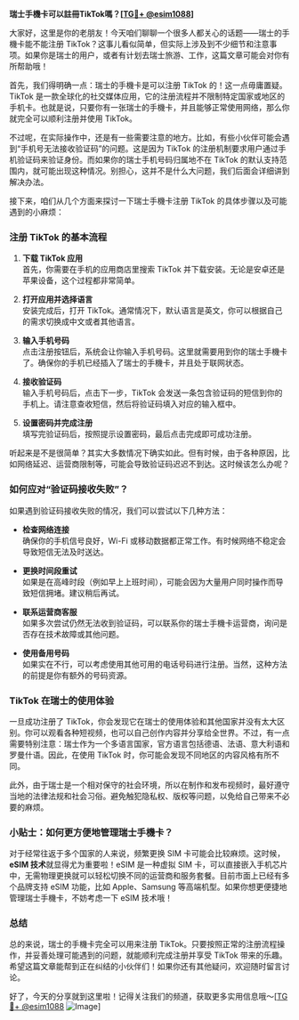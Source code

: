**瑞士手機卡可以註冊TikTok嗎？[[TG💪+ @esim1088](https://t.me/s/esim1088)]**

大家好，这里是你的老朋友！今天咱们聊聊一个很多人都关心的话题——瑞士的手機卡能不能注册 TikTok？这事儿看似简单，但实际上涉及到不少细节和注意事项。如果你是瑞士的用户，或者有计划去瑞士旅游、工作，这篇文章可能会对你有所帮助哦！

首先，我们得明确一点：瑞士的手機卡是可以注册 TikTok 的！这一点毋庸置疑。TikTok 是一款全球化的社交媒体应用，它的注册流程并不限制特定国家或地区的手机卡。也就是说，只要你有一张瑞士的手機卡，并且能够正常使用网络，那么你就完全可以顺利注册并使用 TikTok。

不过呢，在实际操作中，还是有一些需要注意的地方。比如，有些小伙伴可能会遇到“手机号无法接收验证码”的问题。这是因为 TikTok 的注册机制要求用户通过手机验证码来验证身份。而如果你的瑞士手机号码归属地不在 TikTok 的默认支持范围内，就可能出现这种情况。别担心，这并不是什么大问题，我们后面会详细讲到解决办法。

接下来，咱们从几个方面来探讨一下瑞士手機卡注册 TikTok 的具体步骤以及可能遇到的小麻烦：

### 注册 TikTok 的基本流程

1. **下载 TikTok 应用**  
   首先，你需要在手机的应用商店里搜索 TikTok 并下载安装。无论是安卓还是苹果设备，这个过程都非常简单。

2. **打开应用并选择语言**  
   安装完成后，打开 TikTok。通常情况下，默认语言是英文，你可以根据自己的需求切换成中文或者其他语言。

3. **输入手机号码**  
   点击注册按钮后，系统会让你输入手机号码。这里就需要用到你的瑞士手機卡了。确保你的手机已经插入了瑞士的手機卡，并且处于联网状态。

4. **接收验证码**  
   输入手机号码后，点击下一步，TikTok 会发送一条包含验证码的短信到你的手机上。请注意查收短信，然后将验证码填入对应的输入框中。

5. **设置密码并完成注册**  
   填写完验证码后，按照提示设置密码，最后点击完成即可成功注册。

听起来是不是很简单？其实大多数情况下确实如此。但有时候，由于各种原因，比如网络延迟、运营商限制等，可能会导致验证码迟迟不到达。这时候该怎么办呢？

### 如何应对“验证码接收失败”？

如果遇到验证码接收失败的情况，我们可以尝试以下几种方法：

- **检查网络连接**  
  确保你的手机信号良好，Wi-Fi 或移动数据都正常工作。有时候网络不稳定会导致短信无法及时送达。

- **更换时间段重试**  
  如果是在高峰时段（例如早上上班时间），可能会因为大量用户同时操作而导致短信拥堵。建议稍后再试。

- **联系运营商客服**  
  如果多次尝试仍然无法收到验证码，可以联系你的瑞士手機卡运营商，询问是否存在技术故障或其他问题。

- **使用备用号码**  
  如果实在不行，可以考虑使用其他可用的电话号码进行注册。当然，这种方法的前提是你有额外的号码资源。

### TikTok 在瑞士的使用体验

一旦成功注册了 TikTok，你会发现它在瑞士的使用体验和其他国家并没有太大区别。你可以观看各种短视频，也可以自己创作内容并分享给全世界。不过，有一点需要特别注意：瑞士作为一个多语言国家，官方语言包括德语、法语、意大利语和罗曼什语。因此，在使用 TikTok 时，你可能会发现不同地区的内容风格有所不同。

此外，由于瑞士是一个相对保守的社会环境，所以在制作和发布视频时，最好遵守当地的法律法规和社会习俗。避免触犯隐私权、版权等问题，以免给自己带来不必要的麻烦。

### 小贴士：如何更方便地管理瑞士手機卡？

对于经常往返于多个国家的人来说，频繁更换 SIM 卡可能会比较麻烦。这时候，**eSIM 技术**就显得尤为重要啦！eSIM 是一种虚拟 SIM 卡，可以直接嵌入手机芯片中，无需物理更换就可以轻松切换不同的运营商和服务套餐。目前市面上已经有多个品牌支持 eSIM 功能，比如 Apple、Samsung 等高端机型。如果你想更便捷地管理瑞士手機卡，不妨考虑一下 eSIM 技术哦！

### 总结

总的来说，瑞士的手機卡完全可以用来注册 TikTok。只要按照正常的注册流程操作，并妥善处理可能遇到的问题，就能顺利完成注册并享受 TikTok 带来的乐趣。希望这篇文章能帮到正在纠结的小伙伴们！如果你还有其他疑问，欢迎随时留言讨论。

好了，今天的分享就到这里啦！记得关注我们的频道，获取更多实用信息哦～[[TG💪+ @esim1088](https://t.me/s/esim1088) ![Image](https://i.postimg.cc/4NQfJmqS/Snipaste-2025-05-13-00-14-12.png)]